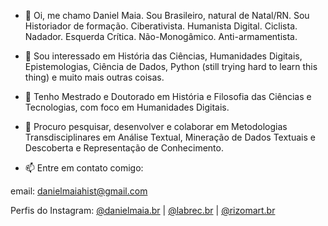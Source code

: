 - 👋 Oi, me chamo Daniel Maia. Sou Brasileiro, natural de Natal/RN. Sou Historiador de formação. Ciberativista. Humanista Digital. Ciclista. Nadador. Esquerda Crítica. Não-Monogâmico. Anti-armamentista.
 
- 👀 Sou interessado em História das Ciências, Humanidades Digitais, Epistemologias, Ciência de Dados, Python (still trying hard to learn this thing) e muito mais outras coisas.
 
- 🌱 Tenho Mestrado e Doutorado em História e Filosofia das Ciências e Tecnologias, com foco em Humanidades Digitais.

- 💞️ Procuro pesquisar, desenvolver e colaborar em Metodologias Transdisciplinares em Análise Textual, Mineração de Dados Textuais e Descoberta e Representação de Conhecimento.

- 📫 Entre em contato comigo: 

email: danielmaiahist@gmail.com

Perfis do Instagram: [@danielmaia.br](https://www.instagram.com/danielmaia.br) | [@labrec.br](https://www.instagram.com/labrec.br) | [@rizomart.br](https://www.instagram.com/rizomart.br)
